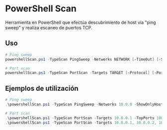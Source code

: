 # PowerShell Scan
Herramienta en PowerShell que efectúa descubrimiento de host via "ping sweep" y realiza escaneo de puertos TCP.

## Uso
```powershell
# Ping sweep
powershellScan.ps1 -TypeScan PingSweep -Networks NETWORK [-TimeOut] [-ShowOnlyHostUp]

# Port scan
powershellScan.ps1 -TypeScan PortScan -Targets TARGET [-Protocol] [-Ports] [-TopPorts] [-TimeOut] [-ShowClosedPorts]
```

## Ejemplos de utilización
```powershell
# Ping sweep
.\powershellScan.ps1 -TypeScan PingSweep -Networks 10.0.0 -ShowOnlyHostUp

# Port scan
.\powershellScan.ps1 -TypeScan PortScan -Targets 10.0.0.1 -TopPorts 1000
.\powershellScan.ps1 -TypeScan PortScan -Targets 10.0.0.1, 10.0.0.2, 10.0.0.3 -Ports 21,22,23,25,80,110,139,443,445,3389 -ShowClosedPort
```